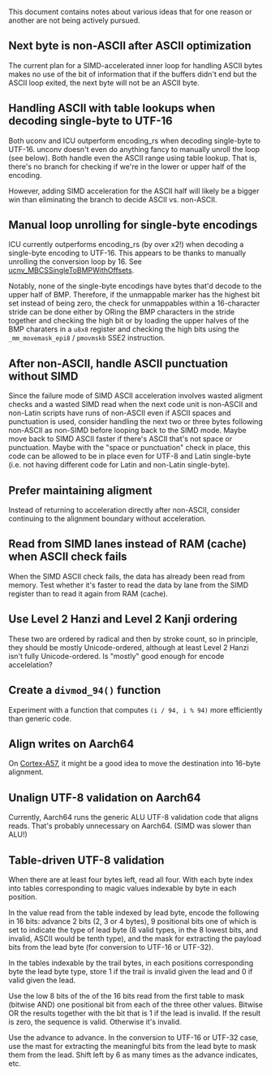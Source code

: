 This document contains notes about various ideas that for one reason or another
are not being actively pursued.

## Next byte is non-ASCII after ASCII optimization

The current plan for a SIMD-accelerated inner loop for handling ASCII bytes
makes no use of the bit of information that if the buffers didn't end but the
ASCII loop exited, the next byte will not be an ASCII byte.

## Handling ASCII with table lookups when decoding single-byte to UTF-16

Both uconv and ICU outperform encoding_rs when decoding single-byte to UTF-16.
unconv doesn't even do anything fancy to manually unroll the loop (see below).
Both handle even the ASCII range using table lookup. That is, there's no branch
for checking if we're in the lower or upper half of the encoding.

However, adding SIMD acceleration for the ASCII half will likely be a bigger
win than eliminating the branch to decide ASCII vs. non-ASCII.

## Manual loop unrolling for single-byte encodings

ICU currently outperforms encoding_rs (by over x2!) when decoding a single-byte
encoding to UTF-16. This appears to be thanks to manually unrolling the
conversion loop by 16. See [ucnv_MBCSSingleToBMPWithOffsets][1].

[1]: https://ssl.icu-project.org/repos/icu/icu/tags/release-55-1/source/common/ucnvmbcs.cpp

Notably, none of the single-byte encodings have bytes that'd decode to the
upper half of BMP. Therefore, if the unmappable marker has the highest bit set
instead of being zero, the check for unmappables within a 16-character stride
can be done either by ORing the BMP characters in the stride together and
checking the high bit or by loading the upper halves of the BMP charaters
in a `u8x8` register and checking the high bits using the `_mm_movemask_epi8`
/ `pmovmskb` SSE2 instruction.

## After non-ASCII, handle ASCII punctuation without SIMD

Since the failure mode of SIMD ASCII acceleration involves wasted aligment
checks and a wasted SIMD read when the next code unit is non-ASCII and non-Latin
scripts have runs of non-ASCII even if ASCII spaces and punctuation is used,
consider handling the next two or three bytes following non-ASCII as non-SIMD
before looping back to the SIMD mode. Maybe move back to SIMD ASCII faster if
there's ASCII that's not space or punctuation. Maybe with the "space or
punctuation" check in place, this code can be allowed to be in place even for
UTF-8 and Latin single-byte (i.e. not having different code for Latin and
non-Latin single-byte).

## Prefer maintaining aligment

Instead of returning to acceleration directly after non-ASCII, consider
continuing to the alignment boundary without acceleration.

## Read from SIMD lanes instead of RAM (cache) when ASCII check fails

When the SIMD ASCII check fails, the data has already been read from memory.
Test whether it's faster to read the data by lane from the SIMD register than
to read it again from RAM (cache).

## Use Level 2 Hanzi and Level 2 Kanji ordering

These two are ordered by radical and then by stroke count, so in principle,
they should be mostly Unicode-ordered, although at least Level 2 Hanzi isn't
fully Unicode-ordered. Is "mostly" good enough for encode accelelation?

## Create a `divmod_94()` function

Experiment with a function that computes `(i / 94, i % 94)` more efficiently
than generic code.

## Align writes on Aarch64

On [Cortex-A57](https://stackoverflow.com/questions/45714535/performance-of-unaligned-simd-load-store-on-aarch64/45938112#45938112
), it might be a good idea to move the destination into 16-byte alignment.

## Unalign UTF-8 validation on Aarch64

Currently, Aarch64 runs the generic ALU UTF-8 validation code that aligns
reads. That's probably unnecessary on Aarch64. (SIMD was slower than ALU!)

## Table-driven UTF-8 validation

When there are at least four bytes left, read all four. With each byte
index into tables corresponding to magic values indexable by byte in
each position.

In the value read from the table indexed by lead byte, encode the
following in 16 bits: advance 2 bits (2, 3 or 4 bytes), 9 positional
bits one of which is set to indicate the type of lead byte (8 valid
types, in the 8 lowest bits, and invalid, ASCII would be tenth type),
and the mask for extracting the payload bits from the lead byte
(for conversion to UTF-16 or UTF-32).

In the tables indexable by the trail bytes, in each positions
corresponding byte the lead byte type, store 1 if the trail is
invalid given the lead and 0 if valid given the lead.

Use the low 8 bits of the of the 16 bits read from the first
table to mask (bitwise AND) one positional bit from each of the 
three other values. Bitwise OR the results together with the
bit that is 1 if the lead is invalid. If the result is zero,
the sequence is valid. Otherwise it's invalid.

Use the advance to advance. In the conversion to UTF-16 or
UTF-32 case, use the mast for extracting the meaningful
bits from the lead byte to mask them from the lead. Shift
left by 6 as many times as the advance indicates, etc.
